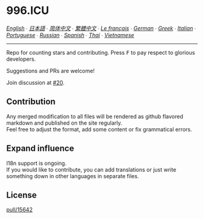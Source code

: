 996.ICU
===

*[English](en_US.md) ∙ [日本語](ja_JP.md) ∙ [简体中文](zh_CN.md) ∙ [繁體中文](zh_TW.md) ∙ [Le français](fr_FR.md) ∙ [German](de_DE.md) ∙ [Greek](gl-IT.md) ∙ [Italian](it_IT.md) ∙ [Portuguese](pt_PT.md) ∙ [Russian](ru_RU.md) ∙ [Spanish](es_MX.md) ∙ [Thai](th_TH.md) ∙ [Vietnamese](vi_VN.md)*


---

Repo for counting stars and contributing. Press <kbd>F</kbd> to pay respect to glorious developers.

Suggestions and PRs are welcome!

Join discussion at [#20](https://github.com/996icu/996.ICU/issues/20).

Contribution
---
Any merged modification to all files will be rendered as github flavored markdown and published on the site regularly.   
Feel free to adjust the format, add some content or fix grammatical errors.

Expand influence
---
I18n support is ongoing.  
If you would like to contribute, you can add translations or just write something down in other languages in separate files.   

License
---
[pull/15642](https://github.com/996icu/996.ICU/pull/15642)

